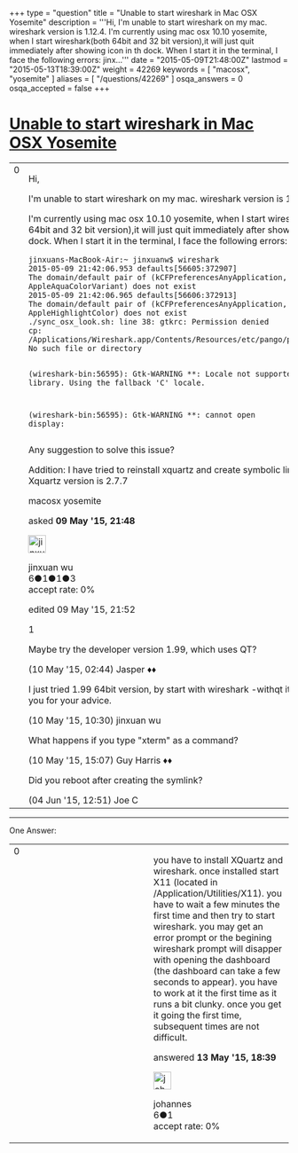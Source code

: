 +++
type = "question"
title = "Unable to start wireshark in Mac OSX Yosemite"
description = '''Hi,  I&#x27;m unable to start wireshark on my mac. wireshark version is 1.12.4. I&#x27;m currently using mac osx 10.10 yosemite, when I start wireshark(both 64bit and 32 bit version),it will just quit immediately after showing icon in th dock. When I start it in the terminal, I face the following errors: jinx...'''
date = "2015-05-09T21:48:00Z"
lastmod = "2015-05-13T18:39:00Z"
weight = 42269
keywords = [ "macosx", "yosemite" ]
aliases = [ "/questions/42269" ]
osqa_answers = 0
osqa_accepted = false
+++

<div class="headNormal">

# [Unable to start wireshark in Mac OSX Yosemite](/questions/42269/unable-to-start-wireshark-in-mac-osx-yosemite)

</div>

<div id="main-body">

<div id="askform">

<table id="question-table" style="width:100%;"><colgroup><col style="width: 50%" /><col style="width: 50%" /></colgroup><tbody><tr class="odd"><td style="width: 30px; vertical-align: top"><div class="vote-buttons"><div id="post-42269-score" class="post-score" title="current number of votes">0</div><div id="favorite-count" class="favorite-count"></div></div></td><td><div id="item-right"><div class="question-body"><p>Hi,</p><p>I'm unable to start wireshark on my mac. wireshark version is 1.12.4.</p><p>I'm currently using mac osx 10.10 yosemite, when I start wireshark(both 64bit and 32 bit version),it will just quit immediately after showing icon in th dock. When I start it in the terminal, I face the following errors:</p><pre><code>jinxuans-MacBook-Air:~ jinxuanw$ wireshark 
2015-05-09 21:42:06.953 defaults[56605:372907] 
The domain/default pair of (kCFPreferencesAnyApplication, AppleAquaColorVariant) does not exist
2015-05-09 21:42:06.965 defaults[56606:372913] 
The domain/default pair of (kCFPreferencesAnyApplication, AppleHighlightColor) does not exist
./sync_osx_look.sh: line 38: gtkrc: Permission denied
cp: /Applications/Wireshark.app/Contents/Resources/etc/pango/pangox.aliases: No such file or directory

(wireshark-bin:56595): Gtk-WARNING **: Locale not supported by C library.
    Using the fallback &#39;C&#39; locale.

(wireshark-bin:56595): Gtk-WARNING **: cannot open display:</code></pre><p>Any suggestion to solve this issue?</p><p>Addition: I have tried to reinstall xquartz and create symbolic link in /usr/X11. Xquartz version is 2.7.7</p></div><div id="question-tags" class="tags-container tags">macosx yosemite</div><div id="question-controls" class="post-controls"></div><div class="post-update-info-container"><div class="post-update-info post-update-info-user"><p>asked <strong>09 May '15, 21:48</strong></p><img src="https://secure.gravatar.com/avatar/06c5082297e2fba41adedb26dd747334?s=32&amp;d=identicon&amp;r=g" class="gravatar" width="32" height="32" alt="jinxuan%20wu&#39;s gravatar image" /><p>jinxuan wu<br />
<span class="score" title="6 reputation points">6</span><span title="1 badges"><span class="badge1">●</span><span class="badgecount">1</span></span><span title="1 badges"><span class="silver">●</span><span class="badgecount">1</span></span><span title="3 badges"><span class="bronze">●</span><span class="badgecount">3</span></span><br />
<span class="accept_rate" title="Rate of the user&#39;s accepted answers">accept rate:</span> <span title="jinxuan wu has no accepted answers">0%</span></p></div><div class="post-update-info post-update-info-edited"><p>edited 09 May '15, 21:52</p></div></div><div id="comments-container-42269" class="comments-container"><span id="42274"></span><div id="comment-42274" class="comment"><div id="post-42274-score" class="comment-score">1</div><div class="comment-text"><p>Maybe try the developer version 1.99, which uses QT?</p></div><div id="comment-42274-info" class="comment-info"><span class="comment-age">(10 May '15, 02:44)</span> Jasper ♦♦</div></div><span id="42281"></span><div id="comment-42281" class="comment"><div id="post-42281-score" class="comment-score"></div><div class="comment-text"><p>I just tried 1.99 64bit version, by start with wireshark -withqt it worked. Thank you for your advice.</p></div><div id="comment-42281-info" class="comment-info"><span class="comment-age">(10 May '15, 10:30)</span> jinxuan wu</div></div><span id="42286"></span><div id="comment-42286" class="comment"><div id="post-42286-score" class="comment-score"></div><div class="comment-text"><p>What happens if you type "xterm" as a command?</p></div><div id="comment-42286-info" class="comment-info"><span class="comment-age">(10 May '15, 15:07)</span> Guy Harris ♦♦</div></div><span id="42896"></span><div id="comment-42896" class="comment"><div id="post-42896-score" class="comment-score"></div><div class="comment-text"><p>Did you reboot after creating the symlink?</p></div><div id="comment-42896-info" class="comment-info"><span class="comment-age">(04 Jun '15, 12:51)</span> Joe C</div></div></div><div id="comment-tools-42269" class="comment-tools"></div><div class="clear"></div><div id="comment-42269-form-container" class="comment-form-container"></div><div class="clear"></div></div></td></tr></tbody></table>

------------------------------------------------------------------------

<div class="tabBar">

<span id="sort-top"></span>

<div class="headQuestions">

One Answer:

</div>

</div>

<span id="42382"></span>

<div id="answer-container-42382" class="answer">

<table style="width:100%;"><colgroup><col style="width: 50%" /><col style="width: 50%" /></colgroup><tbody><tr class="odd"><td style="width: 30px; vertical-align: top"><div class="vote-buttons"><div id="post-42382-score" class="post-score" title="current number of votes">0</div></div></td><td><div class="item-right"><div class="answer-body"><p>you have to install XQuartz and wireshark. once installed start X11 (located in /Application/Utilities/X11). you have to wait a few minutes the first time and then try to start wireshark. you may get an error prompt or the begining wireshark prompt will disapper with opening the dashboard (the dashboard can take a few seconds to appear). you have to work at it the first time as it runs a bit clunky. once you get it going the first time, subsequent times are not difficult.</p></div><div class="answer-controls post-controls"></div><div class="post-update-info-container"><div class="post-update-info post-update-info-user"><p>answered <strong>13 May '15, 18:39</strong></p><img src="https://secure.gravatar.com/avatar/eda96ad10feffdbe22faa88ad508d969?s=32&amp;d=identicon&amp;r=g" class="gravatar" width="32" height="32" alt="johannes&#39;s gravatar image" /><p>johannes<br />
<span class="score" title="6 reputation points">6</span><span title="1 badges"><span class="bronze">●</span><span class="badgecount">1</span></span><br />
<span class="accept_rate" title="Rate of the user&#39;s accepted answers">accept rate:</span> <span title="johannes has no accepted answers">0%</span></p></div></div><div id="comments-container-42382" class="comments-container"></div><div id="comment-tools-42382" class="comment-tools"></div><div class="clear"></div><div id="comment-42382-form-container" class="comment-form-container"></div><div class="clear"></div></div></td></tr></tbody></table>

</div>

<div class="paginator-container-left">

</div>

</div>

</div>

